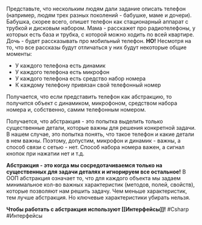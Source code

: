 Представьте, что нескольким людям дали задание описать телефон (например, людям трех разных поколений - бабушке, маме и дочери).
Бабушка, скорее всего, опишет телефон как стационарный аппарат с трубкой и дисковым набором.
Мама - расскажет про радиотелефоны, у которых есть база и трубка, с которой можно ходить по всей квартире.
Дочь - будет рассказывать про мобильный телефон.
**НО!** Несмотря на то, что все рассказы будут отличаться у них будут некоторые общие моменты:
- У каждого телефона есть динамик
- У каждого телефона есть микрофон
- У каждого телефона есть средство набор номера
- К каждому телефону привязан свой телефонный номер

Получается, что если представить телефон как абстракцию, то получится объект с динамиком, микрофоном, средством набора номера и, собственно, самим телефонным номером.

Получается, что абстракция - это попытка выделить только существенные детали, которые важны для решения конкретной задачи. В нашем случае, это попытка понять, что такое телефон и какие детали в нем важны. Поэтому, допустим, микрофон и динамик - важны, а способ связи с сетью - нет. Способ набора номера важен, а сигнал кнопок при нажатии нет и т.д.

**Абстракция - это когда мы сосредотачиваемся только на существенных для задачи деталях и игнорируем все остальное!**
В ООП абстракция означает то, что для каждого объекта мы задаем минимальное кол-во важных характеристик (методов, полей, свойств), которые позволяют нам решить задачу.
Чем меньше характеристик, тем лучше абстракция. Но ключевые характеристики убирать нельзя.

**Чтобы работать с абстракция используют [[Интерфейсы]]!**
#Csharp #Интерфейсы 